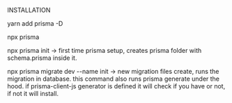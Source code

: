 INSTALLATION

yarn add prisma -D

npx prisma

npx prisma init -> first time prisma setup, creates prisma folder with schema.prisma inside it.

npx prisma migrate dev --name init -> new migration files create, runs the migration in database. this command also runs prisma generate under the hood. if prisma-client-js generator is defined it will check if you have or not, if not it will install.
